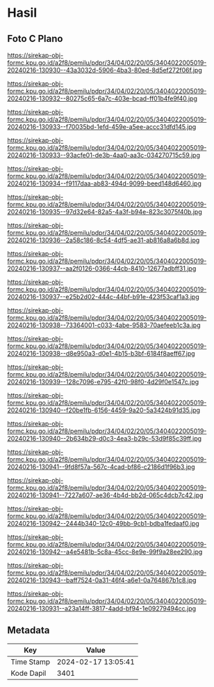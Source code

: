 # Hasil

## Foto C Plano

https://sirekap-obj-formc.kpu.go.id/a2f8/pemilu/pdpr/34/04/02/20/05/3404022005019-20240216-130930--43a3032d-5906-4ba3-80ed-8d5ef272f06f.jpg

https://sirekap-obj-formc.kpu.go.id/a2f8/pemilu/pdpr/34/04/02/20/05/3404022005019-20240216-130932--80275c65-6a7c-403e-bcad-ff01b4fe9f40.jpg

https://sirekap-obj-formc.kpu.go.id/a2f8/pemilu/pdpr/34/04/02/20/05/3404022005019-20240216-130933--f70035bd-1efd-459e-a5ee-accc31dfd145.jpg

https://sirekap-obj-formc.kpu.go.id/a2f8/pemilu/pdpr/34/04/02/20/05/3404022005019-20240216-130933--93acfe01-de3b-4aa0-aa3c-034270715c59.jpg

https://sirekap-obj-formc.kpu.go.id/a2f8/pemilu/pdpr/34/04/02/20/05/3404022005019-20240216-130934--f9117daa-ab83-494d-9099-beed148d6460.jpg

https://sirekap-obj-formc.kpu.go.id/a2f8/pemilu/pdpr/34/04/02/20/05/3404022005019-20240216-130935--97d32e64-82a5-4a3f-b94e-823c3075f40b.jpg

https://sirekap-obj-formc.kpu.go.id/a2f8/pemilu/pdpr/34/04/02/20/05/3404022005019-20240216-130936--2a58c186-8c54-4df5-ae31-ab816a8a6b8d.jpg

https://sirekap-obj-formc.kpu.go.id/a2f8/pemilu/pdpr/34/04/02/20/05/3404022005019-20240216-130937--aa2f0126-0366-44cb-8410-12677adbff31.jpg

https://sirekap-obj-formc.kpu.go.id/a2f8/pemilu/pdpr/34/04/02/20/05/3404022005019-20240216-130937--e25b2d02-444c-44bf-b91e-423f53caf1a3.jpg

https://sirekap-obj-formc.kpu.go.id/a2f8/pemilu/pdpr/34/04/02/20/05/3404022005019-20240216-130938--73364001-c033-4abe-9583-70aefeeb1c3a.jpg

https://sirekap-obj-formc.kpu.go.id/a2f8/pemilu/pdpr/34/04/02/20/05/3404022005019-20240216-130938--d8e950a3-d0e1-4b15-b3bf-6184f8aeff67.jpg

https://sirekap-obj-formc.kpu.go.id/a2f8/pemilu/pdpr/34/04/02/20/05/3404022005019-20240216-130939--128c7096-e795-42f0-98f0-4d29f0e1547c.jpg

https://sirekap-obj-formc.kpu.go.id/a2f8/pemilu/pdpr/34/04/02/20/05/3404022005019-20240216-130940--f20be1fb-6156-4459-9a20-5a3424b91d35.jpg

https://sirekap-obj-formc.kpu.go.id/a2f8/pemilu/pdpr/34/04/02/20/05/3404022005019-20240216-130940--2b634b29-d0c3-4ea3-b29c-53d9f85c39ff.jpg

https://sirekap-obj-formc.kpu.go.id/a2f8/pemilu/pdpr/34/04/02/20/05/3404022005019-20240216-130941--9fd8f57a-567c-4cad-bf86-c2186d1f96b3.jpg

https://sirekap-obj-formc.kpu.go.id/a2f8/pemilu/pdpr/34/04/02/20/05/3404022005019-20240216-130941--7227a607-ae36-4b4d-bb2d-065c4dcb7c42.jpg

https://sirekap-obj-formc.kpu.go.id/a2f8/pemilu/pdpr/34/04/02/20/05/3404022005019-20240216-130942--2444b340-12c0-49bb-9cb1-bdba1fedaaf0.jpg

https://sirekap-obj-formc.kpu.go.id/a2f8/pemilu/pdpr/34/04/02/20/05/3404022005019-20240216-130942--a4e5481b-5c8a-45cc-8e9e-99f9a28ee290.jpg

https://sirekap-obj-formc.kpu.go.id/a2f8/pemilu/pdpr/34/04/02/20/05/3404022005019-20240216-130943--baff7524-0a31-46f4-a6e1-0a764867b1c8.jpg

https://sirekap-obj-formc.kpu.go.id/a2f8/pemilu/pdpr/34/04/02/20/05/3404022005019-20240216-130931--a23a14ff-3817-4add-bf94-1e09279494cc.jpg


## Metadata

| Key        | Value               |
| ---------- | ------------------- |
| Time Stamp | 2024-02-17 13:05:41 |
| Kode Dapil | 3401                |




